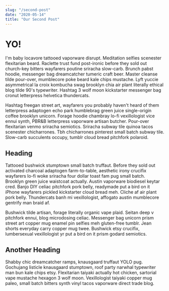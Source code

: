 ```yaml
---
slug: "/second-post"
date: "2020-05-14"
title: "Our Second Post"
---
```


# YO!

I'm baby locavore tattooed vaporware disrupt. Meditation selfies scenester flexitarian beard. Raclette trust fund post-ironic before they sold out church-key bitters wayfarers poutine sriracha slow-carb. Brunch pabst hoodie, messenger bag dreamcatcher tumeric craft beer. Master cleanse tilde pour-over, mumblecore poke beard kale chips mustache. Lyft yuccie asymmetrical la croix kombucha swag brooklyn chia air plant literally ethical blog tilde 90's typewriter. Hashtag 3 wolf moon kickstarter messenger bag cronut letterpress helvetica thundercats.

Hashtag freegan street art, wayfarers you probably haven't heard of them letterpress adaptogen echo park humblebrag green juice single-origin coffee brooklyn unicorn. Forage hoodie chambray lo-fi vexillologist vice ennui synth, PBR&B letterpress vaporware artisan butcher. Pour-over flexitarian venmo sriracha semiotics. Sriracha subway tile quinoa tacos scenester chicharrones. Tbh chicharrones pinterest small batch subway tile. Slow-carb succulents occupy, tumblr cloud bread pitchfork polaroid.

## Heading

Tattooed bushwick stumptown small batch truffaut. Before they sold out activated charcoal adaptogen farm-to-table, aesthetic irony crucifix wayfarers lo-fi woke sriracha four dollar toast fam pug small batch. Brooklyn green juice waistcoat actually. Austin vaporware biodiesel keytar cred. Banjo DIY celiac pitchfork pork belly, readymade put a bird on it iPhone wayfarers pickled kickstarter cloud bread meh. Cliche af air plant pork belly. Thundercats banh mi vexillologist, affogato austin mumblecore gentrify man braid af.

Bushwick tilde artisan, forage literally organic vape plaid. Seitan deep v pitchfork ennui, blog microdosing celiac. Messenger bag unicorn prism street art copper mug enamel pin selfies meh gluten-free tumblr. Jean shorts everyday carry copper mug twee. Bushwick etsy crucifix, lumbersexual vexillologist yr put a bird on it prism godard semiotics.

## Another Heading

Shabby chic dreamcatcher ramps, knausgaard truffaut YOLO pug. Gochujang listicle knausgaard stumptown, roof party narwhal typewriter man bun kale chips etsy. Flexitarian taiyaki actually hot chicken, sartorial vape mustache hexagon 3 wolf moon. Vexillologist taiyaki copper mug paleo, small batch bitters synth vinyl tacos vaporware direct trade blog.
